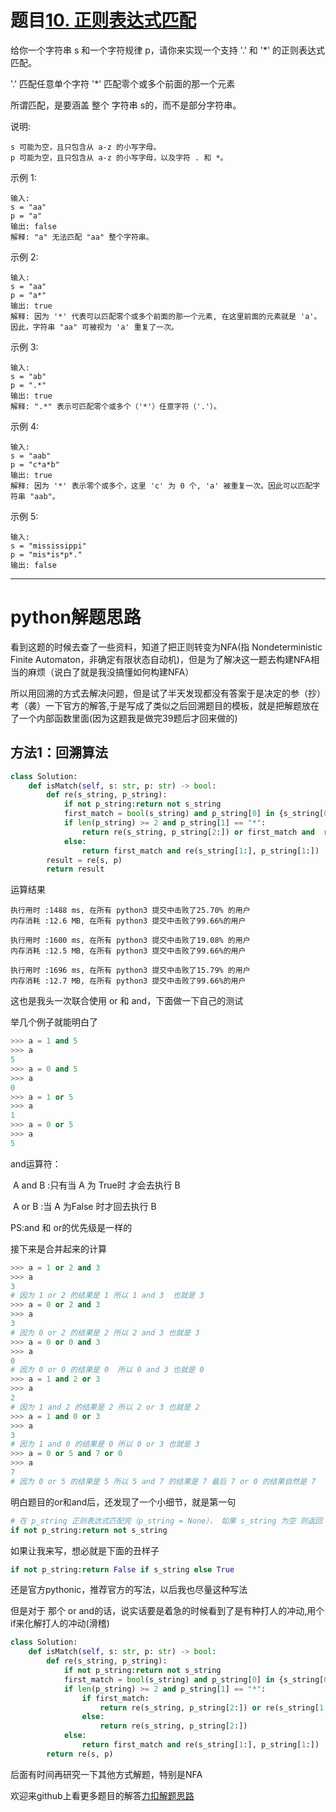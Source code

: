 # 题目[10. 正则表达式匹配](https://leetcode-cn.com/problems/regular-expression-matching/)

给你一个字符串 s 和一个字符规律 p，请你来实现一个支持 '.' 和 '*' 的正则表达式匹配。

'.' 匹配任意单个字符
'*' 匹配零个或多个前面的那一个元素

所谓匹配，是要涵盖 整个 字符串 s的，而不是部分字符串。

说明:

    s 可能为空，且只包含从 a-z 的小写字母。
    p 可能为空，且只包含从 a-z 的小写字母，以及字符 . 和 *。

示例 1:

```
输入:
s = "aa"
p = "a"
输出: false
解释: "a" 无法匹配 "aa" 整个字符串。
```



示例 2:

```
输入:
s = "aa"
p = "a*"
输出: true
解释: 因为 '*' 代表可以匹配零个或多个前面的那一个元素, 在这里前面的元素就是 'a'。因此，字符串 "aa" 可被视为 'a' 重复了一次。
```



示例 3:

```
输入:
s = "ab"
p = ".*"
输出: true
解释: ".*" 表示可匹配零个或多个（'*'）任意字符（'.'）。
```



示例 4:

```
输入:
s = "aab"
p = "c*a*b"
输出: true
解释: 因为 '*' 表示零个或多个，这里 'c' 为 0 个, 'a' 被重复一次。因此可以匹配字符串 "aab"。
```



示例 5:

```
输入:
s = "mississippi"
p = "mis*is*p*."
输出: false
```



*****

# python解题思路

看到这题的时候去查了一些资料，知道了把正则转变为NFA(指 Nondeterministic Finite Automaton，非确定有限状态自动机)，但是为了解决这一题去构建NFA相当的麻烦（说白了就是我没搞懂如何构建NFA）

所以用回溯的方式去解决问题，但是试了半天发现都没有答案于是决定的参（抄）考（袭）一下官方的解答,于是写成了类似之后回溯题目的模板，就是把解题放在了一个内部函数里面(因为这题我是做完39题后才回来做的)

## 方法1：回溯算法

```python
class Solution:
    def isMatch(self, s: str, p: str) -> bool:
        def re(s_string, p_string):
            if not p_string:return not s_string
            first_match = bool(s_string) and p_string[0] in {s_string[0], '.'}
            if len(p_string) >= 2 and p_string[1] == "*":
                return re(s_string, p_string[2:]) or first_match and  re(s_string[1:], p_string)
            else:
                return first_match and re(s_string[1:], p_string[1:])
        result = re(s, p)
        return result
```

运算结果

```
执行用时 :1488 ms, 在所有 python3 提交中击败了25.70% 的用户
内存消耗 :12.6 MB, 在所有 python3 提交中击败了99.66%的用户

执行用时 :1600 ms, 在所有 python3 提交中击败了19.08% 的用户
内存消耗 :12.5 MB, 在所有 python3 提交中击败了99.66%的用户

执行用时 :1696 ms, 在所有 python3 提交中击败了15.79% 的用户
内存消耗 :12.7 MB, 在所有 python3 提交中击败了99.66%的用户
```

这也是我头一次联合使用 or 和 and，下面做一下自己的测试

举几个例子就能明白了

```python
>>> a = 1 and 5
>>> a
5
>>> a = 0 and 5
>>> a
0
>>> a = 1 or 5
>>> a
1
>>> a = 0 or 5
>>> a
5
```

and运算符：

​	A and B :只有当 A 为 True时 才会去执行 B

​	A or B :当 A 为False 时才回去执行 B 

PS:and 和 or的优先级是一样的

接下来是合并起来的计算

```python
>>> a = 1 or 2 and 3
>>> a
3
# 因为 1 or 2 的结果是 1 所以 1 and 3  也就是 3
>>> a = 0 or 2 and 3
>>> a
3
# 因为 0 or 2 的结果是 2 所以 2 and 3 也就是 3
>>> a = 0 or 0 and 3
>>> a
0
# 因为 0 or 0 的结果是 0  所以 0 and 3 也就是 0
>>> a = 1 and 2 or 3
>>> a
2
# 因为 1 and 2 的结果是 2 所以 2 or 3 也就是 2
>>> a = 1 and 0 or 3
>>> a
3
# 因为 1 and 0 的结果是 0 所以 0 or 3 也就是 3
>>> a = 0 or 5 and 7 or 0
>>> a
7
# 因为 0 or 5 的结果是 5 所以 5 and 7 的结果是 7 最后 7 or 0 的结果自然是 7
```

明白题目的or和and后，还发现了一个小细节，就是第一句

```python
# 在 p_string 正则表达式匹配完（p_string = None）， 如果 s_string 为空 则返回 True 否则返回 False
if not p_string:return not s_string
```

如果让我来写，想必就是下面的丑样子

```python
if not p_string:return False if s_string else True
```

还是官方pythonic，推荐官方的写法，以后我也尽量这种写法

但是对于 那个 or and的话，说实话要是着急的时候看到了是有种打人的冲动,用个if来化解打人的冲动(滑稽)

```python
class Solution:
    def isMatch(self, s: str, p: str) -> bool:
        def re(s_string, p_string):
            if not p_string:return not s_string
            first_match = bool(s_string) and p_string[0] in {s_string[0], '.'}
            if len(p_string) >= 2 and p_string[1] == "*":
                if first_match:
                    return re(s_string, p_string[2:]) or re(s_string[1:], p_string)
                else:
                    return re(s_string, p_string[2:])
            else:
                return first_match and re(s_string[1:], p_string[1:])
        return re(s, p)
```

后面有时间再研究一下其他方式解题，特别是NFA

欢迎来github上看更多题目的解答[力扣解题思路](https://github.com/WRAllen/LeetCode)